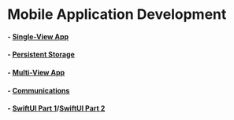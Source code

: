 # Mobile Application Development

#### - [Single-View App](https://youtu.be/d8LtsLtKCm4)

#### - [Persistent Storage]()

#### - [Multi-View App]()

#### - [Communications]()

#### - [SwiftUI Part 1]()/[SwiftUI Part 2]()

